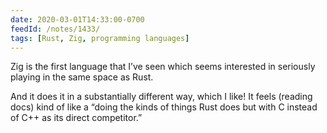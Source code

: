 ```yaml
---
date: 2020-03-01T14:33:00-0700
feedId: /notes/1433/
tags: [Rust, Zig, programming languages]
---
```


Zig is the first language that I’ve seen which seems interested in seriously playing in the same space as Rust.

And it does it in a substantially different way, which I like! It feels (reading docs) kind of like a “doing the kinds of things Rust does but with C instead of C++ as its direct competitor.”